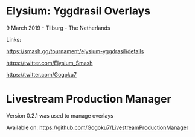 # Elysium: Yggdrasil Overlays
9 March 2019 - Tilburg - The Netherlands

Links:

https://smash.gg/tournament/elysium-yggdrasil/details

https://twitter.com/Elysium_Smash

https://twitter.com/Gogoku7

# Livestream Production Manager
Version 0.2.1 was used to manage overlays

Available on: https://github.com/Gogoku7/LivestreamProductionManager
